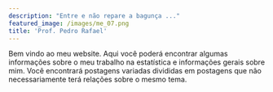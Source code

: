```yaml
---
description: "Entre e não repare a bagunça ..."
featured_image: /images/me_07.png
title: 'Prof. Pedro Rafael'
---
```


Bem vindo ao meu website. Aqui você poderá encontrar algumas informações sobre o meu trabalho na estatística e informações gerais sobre mim. Você encontrará postagens variadas divididas em postagens que não necessariamente terá relações sobre o mesmo tema.
